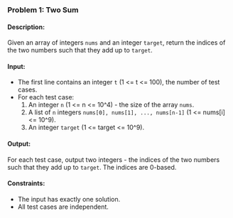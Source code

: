 ### Problem 1: Two Sum

#### Description:
Given an array of integers `nums` and an integer `target`, return the indices of the two numbers such that they add up to `target`.

#### Input:
- The first line contains an integer `t` (1 <= t <= 100), the number of test cases.
- For each test case:
  1. An integer `n` (1 <= n <= 10^4) - the size of the array `nums`.
  2. A list of `n` integers `nums[0], nums[1], ..., nums[n-1]` (1 <= nums[i] <= 10^9).
  3. An integer `target` (1 <= target <= 10^9).

#### Output:
For each test case, output two integers - the indices of the two numbers such that they add up to `target`. The indices are 0-based.

#### Constraints:
- The input has exactly one solution.
- All test cases are independent.

